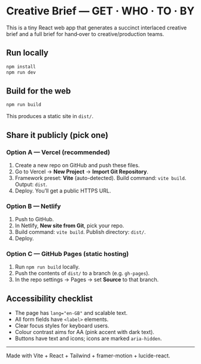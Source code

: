 # Creative Brief — GET · WHO · TO · BY

This is a tiny React web app that generates a succinct interlaced creative brief and a full brief for hand‑over to creative/production teams.

## Run locally

```bash
npm install
npm run dev
```

## Build for the web

```bash
npm run build
```
This produces a static site in `dist/`.

## Share it publicly (pick one)

### Option A — Vercel (recommended)
1. Create a new repo on GitHub and push these files.
2. Go to Vercel → **New Project** → **Import Git Repository**.
3. Framework preset: **Vite** (auto-detected). Build command: `vite build`. Output: `dist`.
4. Deploy. You’ll get a public HTTPS URL.

### Option B — Netlify
1. Push to GitHub.
2. In Netlify, **New site from Git**, pick your repo.
3. Build command: `vite build`. Publish directory: `dist/`.
4. Deploy.

### Option C — GitHub Pages (static hosting)
1. Run `npm run build` locally.
2. Push the contents of `dist/` to a branch (e.g. `gh-pages`).
3. In the repo settings → Pages → set **Source** to that branch.

## Accessibility checklist

- The page has `lang="en-GB"` and scalable text.
- All form fields have `<label>` elements.
- Clear focus styles for keyboard users.
- Colour contrast aims for AA (pink accent with dark text).
- Buttons have text and icons; icons are marked `aria-hidden`.

---

Made with Vite + React + Tailwind + framer-motion + lucide-react.
